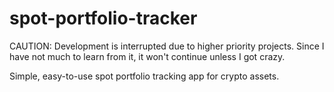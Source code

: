 # spot-portfolio-tracker

CAUTION: Development is interrupted due to higher priority projects. Since I have not much to learn from it, it won't continue unless I got crazy.

Simple, easy-to-use spot portfolio tracking app for crypto assets.

